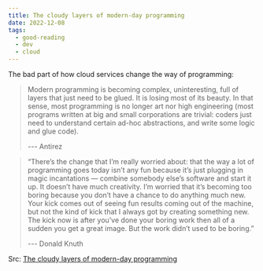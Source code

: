 ```yaml
---
title: The cloudy layers of modern-day programming
date: 2022-12-08
tags:
  - good-reading
  - dev
  - cloud
---
```


The bad part of how cloud services change the way of programming:

> Modern programming is becoming complex, uninteresting, full of layers that
> just need to be glued. It is losing most of its beauty. In that sense, most
> programming is no longer art nor high engineering (most programs written at
> big and small corporations are trivial: coders just need to understand certain
> ad-hoc abstractions, and write some logic and glue code).
>
> --- Antirez

> “There’s the change that I’m really worried about: that the way a lot of
> programming goes today isn’t any fun because it’s just plugging in magic
> incantations — combine somebody else’s software and start it up. It doesn’t
> have much creativity. I’m worried that it’s becoming too boring because you
> don’t have a chance to do anything much new. Your kick comes out of seeing fun
> results coming out of the machine, but not the kind of kick that I always got
> by creating something new. The kick now is after you’ve done your boring work
> then all of a sudden you get a great image. But the work didn’t used to be
> boring.”
>
> --- Donald Knuth

Src: [The cloudy layers of modern-day programming](https://vickiboykis.com/2022/12/05/the-cloudy-layers-of-modern-day-programming/)

